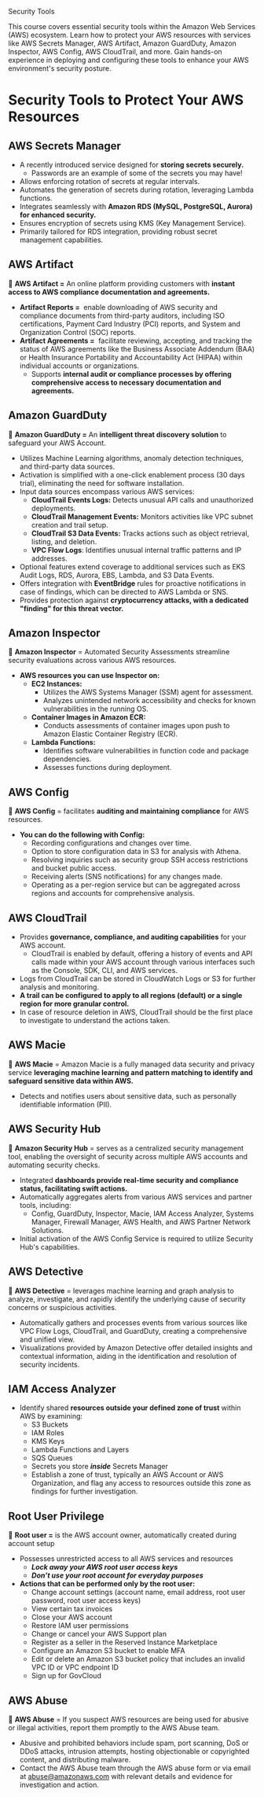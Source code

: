 
Security Tools

This course covers essential security tools within the Amazon Web Services (AWS) ecosystem. Learn how to protect your AWS resources with services like AWS Secrets Manager, AWS Artifact, Amazon GuardDuty, Amazon Inspector, AWS Config, AWS CloudTrail, and more. Gain hands-on experience in deploying and configuring these tools to enhance your AWS environment's security posture.

# **Security Tools to Protect Your AWS Resources**

## **AWS Secrets Manager**

- A recently introduced service designed for **storing secrets securely.**
    - Passwords are an example of some of the secrets you may have!
- Allows enforcing rotation of secrets at regular intervals.
- Automates the generation of secrets during rotation, leveraging Lambda functions.
- Integrates seamlessly with **Amazon RDS (MySQL, PostgreSQL, Aurora) for enhanced security.**
- Ensures encryption of secrets using KMS (Key Management Service).
- Primarily tailored for RDS integration, providing robust secret management capabilities.

## **AWS Artifact**

📍 **AWS Artifact =** An online platform providing customers with **instant access to AWS compliance documentation and agreements.**

- **Artifact Reports =**  enable downloading of AWS security and compliance documents from third-party auditors, including ISO certifications, Payment Card Industry (PCI) reports, and System and Organization Control (SOC) reports.
- **Artifact Agreements =**  facilitate reviewing, accepting, and tracking the status of AWS agreements like the Business Associate Addendum (BAA) or Health Insurance Portability and Accountability Act (HIPAA) within individual accounts or organizations.
    - Supports **internal audit or compliance processes by offering comprehensive access to necessary documentation and agreements.**

## **Amazon GuardDuty**

📍 **Amazon GuardDuty =** An **intelligent threat discovery solution** to safeguard your AWS Account.

- Utilizes Machine Learning algorithms, anomaly detection techniques, and third-party data sources.
- Activation is simplified with a one-click enablement process (30 days trial), eliminating the need for software installation.
- Input data sources encompass various AWS services:
    - **CloudTrail Events Logs:** Detects unusual API calls and unauthorized deployments.
    - **CloudTrail Management Events:** Monitors activities like VPC subnet creation and trail setup.
    - **CloudTrail S3 Data Events:** Tracks actions such as object retrieval, listing, and deletion.
    - **VPC Flow Logs**: Identifies unusual internal traffic patterns and IP addresses.
- Optional features extend coverage to additional services such as EKS Audit Logs, RDS, Aurora, EBS, Lambda, and S3 Data Events.
- Offers integration with **EventBridge** rules for proactive notifications in case of findings, which can be directed to AWS Lambda or SNS.
- Provides protection against **cryptocurrency attacks, with a dedicated "finding" for this threat vector.**

## **Amazon Inspector**

📍 **Amazon Inspector** = Automated Security Assessments streamline security evaluations across various AWS resources.

- **AWS resources you can use Inspector on:**
    - **EC2 Instances:**
        - Utilizes the AWS Systems Manager (SSM) agent for assessment.
        - Analyzes unintended network accessibility and checks for known vulnerabilities in the running OS.
    - **Container Images in Amazon ECR:**
        - Conducts assessments of container images upon push to Amazon Elastic Container Registry (ECR).
    - **Lambda Functions:**
        - Identifies software vulnerabilities in function code and package dependencies.
        - Assesses functions during deployment.

## **AWS Config**

📍 **AWS Config** = facilitates **auditing and maintaining compliance** for AWS resources.

- **You can do the following with Config:**
    - Recording configurations and changes over time.
    - Option to store configuration data in S3 for analysis with Athena.
    - Resolving inquiries such as security group SSH access restrictions and bucket public access.
    - Receiving alerts (SNS notifications) for any changes made.
    - Operating as a per-region service but can be aggregated across regions and accounts for comprehensive analysis.

## **AWS CloudTrail**

- Provides **governance, compliance, and auditing capabilities** for your AWS account.
    - CloudTrail is enabled by default, offering a history of events and API calls made within your AWS account through various interfaces such as the Console, SDK, CLI, and AWS services.
- Logs from CloudTrail can be stored in CloudWatch Logs or S3 for further analysis and monitoring.
- **A trail can be configured to apply to all regions (default) or a single region for more granular control.**
- In case of resource deletion in AWS, CloudTrail should be the first place to investigate to understand the actions taken.

## **AWS Macie**

📍 **AWS Macie** = Amazon Macie is a fully managed data security and privacy service **leveraging machine learning and pattern matching to identify and safeguard sensitive data within AWS.**

- Detects and notifies users about sensitive data, such as personally identifiable information (PII).

## **AWS Security Hub**

📍 **Amazon Security Hub** = serves as a centralized security management tool, enabling the oversight of security across multiple AWS accounts and automating security checks.

- Integrated **dashboards provide real-time security and compliance status, facilitating swift actions.**
- Automatically aggregates alerts from various AWS services and partner tools, including:
    - Config, GuardDuty, Inspector, Macie, IAM Access Analyzer, Systems Manager, Firewall Manager, AWS Health, and AWS Partner Network Solutions.
- Initial activation of the AWS Config Service is required to utilize Security Hub's capabilities.

## **AWS Detective**

📍 **AWS Detective** = leverages machine learning and graph analysis to analyze, investigate, and rapidly identify the underlying cause of security concerns or suspicious activities.

- Automatically gathers and processes events from various sources like VPC Flow Logs, CloudTrail, and GuardDuty, creating a comprehensive and unified view.
- Visualizations provided by Amazon Detective offer detailed insights and contextual information, aiding in the identification and resolution of security incidents.

## **IAM Access Analyzer**

- Identify shared **resources outside your defined zone of trust** within AWS by examining:
    - S3 Buckets
    - IAM Roles
    - KMS Keys
    - Lambda Functions and Layers
    - SQS Queues
    - Secrets you store _**inside**_ Secrets Manager
    - Establish a zone of trust, typically an AWS Account or AWS Organization, and flag any access to resources outside this zone as findings for further investigation.

## **Root User Privilege**

📍 **Root user =** is the AWS account owner, automatically created during account setup

- Possesses unrestricted access to all AWS services and resources
    - _**Lock away your AWS root user access keys**_
    - _**Don’t use your root account for everyday purposes**_
- **Actions that can be performed only by the root user:**
    - Change account settings (account name, email address, root user password, root user access keys)
    - View certain tax invoices
    - Close your AWS account
    - Restore IAM user permissions
    - Change or cancel your AWS Support plan
    - Register as a seller in the Reserved Instance Marketplace
    - Configure an Amazon S3 bucket to enable MFA
    - Edit or delete an Amazon S3 bucket policy that includes an invalid VPC ID or VPC endpoint ID
    - Sign up for GovCloud

## **AWS Abuse**

📍 **AWS Abuse** = If you suspect AWS resources are being used for abusive or illegal activities, report them promptly to the AWS Abuse team.

- Abusive and prohibited behaviors include spam, port scanning, DoS or DDoS attacks, intrusion attempts, hosting objectionable or copyrighted content, and distributing malware.
- Contact the AWS Abuse team through the AWS abuse form or via email at [abuse@amazonaws.com](mailto:abuse@amazonaws.com) with relevant details and evidence for investigation and action.